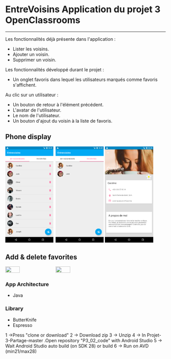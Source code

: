 # EntreVoisins Application du projet 3 OpenClassrooms
--------------------

Les fonctionnalités déjà présente dans l'application : 

* Lister les voisins.
* Ajouter un voisin.
* Supprimer un voisin.

Les fonctionnalités développé durant le projet :

* Un onglet favoris dans lequel les utilisateurs marqués comme favoris s'affichent.

Au clic sur un utilisateur :

* Un bouton de retour à l'élément précédent.
* L'avatar de l'utilisateur.
* Le nom de l'utilisateur.
* Un bouton d'ajout du voisin à la liste de favoris.

## Phone display

<img src="./screenshots/mainScreen.jpg" width="30%" height="30%">&ensp;<img src="./screenshots/favoritesScreen.jpg" width="30%" height="30%">
<img src="./screenshots/DetailScreen.jpg" width="30%" height="30%">

## Add & delete favorites

<img src="./screenshots/addFav.gif" width="30%" height="30%">&ensp;<img src="./screenshots/deleteFav.gif" width="30%" height="30%">

### App Architecture

* Java

### Library

* ButterKnife
* Espresso


1 ->Press "clone or download"
2 -> Download zip
3 -> Unzip 
4 -> In Projet-3-Partage-master .Open repository "P3_02_code" with Android Studio
5 -> Wait Android Studio auto build (on SDK 28) or build
6 -> Run on AVD (min21/max28)
